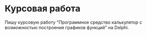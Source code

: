# Курсовая работа
Пишу курсовую работу "Программное средство калькулятор с возможностью построения графиков функций" на Delphi.
